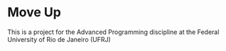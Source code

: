 # Move Up

This is a project for the Advanced Programming discipline at the Federal University of Rio de Janeiro (UFRJ)